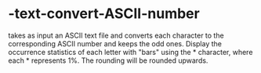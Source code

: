 # -text-convert-ASCII-number
takes as input an ASCII text file and converts each character to the corresponding ASCII number and keeps the odd ones. Display the occurrence statistics of each letter with "bars" using the * character, where each * represents 1%. The rounding will be rounded upwards.
